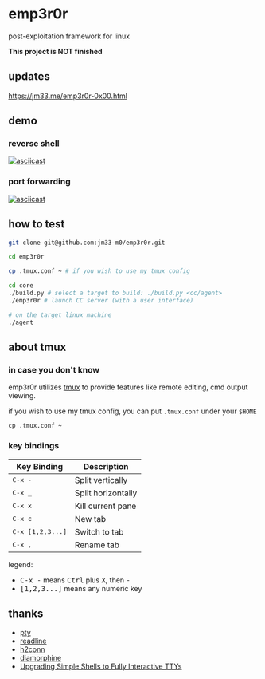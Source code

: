 # emp3r0r
post-exploitation framework for linux


**This project is NOT finished**

## updates

<a href="https://jm33.me/emp3r0r-0x00.html" target="_blank">https://jm33.me/emp3r0r-0x00.html</a>

## demo

### reverse shell

[![asciicast](https://asciinema.org/a/EGbe2qzVxgCXBA0LXn9LZCHal.svg)](https://asciinema.org/a/EGbe2qzVxgCXBA0LXn9LZCHal)

### port forwarding

[![asciicast](https://asciinema.org/a/jGe5Z6fN4AkH107hUZtvqZmt3.svg)](https://asciinema.org/a/jGe5Z6fN4AkH107hUZtvqZmt3)

## how to test

```bash
git clone git@github.com:jm33-m0/emp3r0r.git

cd emp3r0r

cp .tmux.conf ~ # if you wish to use my tmux config

cd core
./build.py # select a target to build: ./build.py <cc/agent>
./emp3r0r # launch CC server (with a user interface)

# on the target linux machine
./agent
```

## about tmux

### in case you don't know

emp3r0r utilizes [tmux](https://github.com/tmux/tmux/wiki) to provide features like remote editing, cmd output viewing.

if you wish to use my tmux config, you can put `.tmux.conf` under your `$HOME`

```
cp .tmux.conf ~
```

### key bindings


| Key Binding                | Description        |
|----------------------------|--------------------|
| <kbd>C-x - </kbd>          | Split vertically   |
| <kbd>C-x _ </kbd>          | Split horizontally |
| <kbd>C-x x </kbd>          | Kill current pane  |
| <kbd>C-x c </kbd>          | New tab            |
| <kbd>C-x [1,2,3...] </kbd> | Switch to tab      |
| <kbd>C-x , </kbd>          | Rename tab         |

legend:

- <kbd>C-x -</kbd> means <kbd>Ctrl</kbd> plus <kbd>X</kbd>, then <kbd>-</kbd>
- <kbd>[1,2,3...]</kbd> means any numeric key

## thanks

- [pty](https://github.com/creack/pty)
- [readline](https://github.com/chzyer/readline)
- [h2conn](https://github.com/posener/h2conn)
- [diamorphine](https://github.com/m0nad/Diamorphine)
- [Upgrading Simple Shells to Fully Interactive TTYs](https://blog.ropnop.com/upgrading-simple-shells-to-fully-interactive-ttys/)
